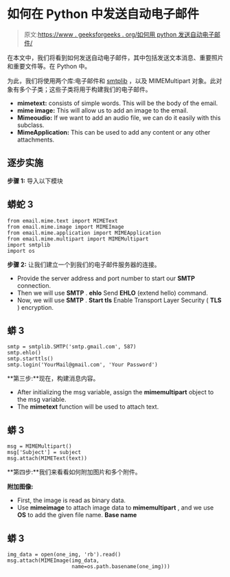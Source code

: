 # 如何在 Python 中发送自动电子邮件

> 原文:[https://www . geeksforgeeks . org/如何用 python 发送自动电子邮件/](https://www.geeksforgeeks.org/how-to-send-automated-email-messages-in-python/)

在本文中，我们将看到如何发送自动电子邮件，其中包括发送文本消息、重要照片和重要文件等。在 Python 中。

为此，我们将使用两个库:电子邮件和 [smtplib](https://www.geeksforgeeks.org/send-mail-gmail-account-using-python/) ，以及 MIMEMultipart 对象。此对象有多个子类；这些子类将用于构建我们的电子邮件。

*   **mimetext:** consists of simple words. This will be the body of the email.
*   **mime image:** This will allow us to add an image to the email.
*   **Mimeoudio:** If we want to add an audio file, we can do it easily with this subclass.
*   **MimeApplication:** This can be used to add any content or any other attachments.

## 逐步实施

**步骤 1:** 导入以下模块

## 蟒蛇 3

```
from email.mime.text import MIMEText
from email.mime.image import MIMEImage
from email.mime.application import MIMEApplication
from email.mime.multipart import MIMEMultipart
import smtplib
import os
```

**步骤 2:** 让我们建立一个到我们的电子邮件服务器的连接。

*   Provide the server address and port number to start our **SMTP** connection.
*   Then we will use **SMTP** . **ehlo** Send **EHLO** (extend hello) command.
*   Now, we will use **SMTP** . **Start tls** Enable Transport Layer Security ( **TLS** ) encryption.

## 蟒 3

```
smtp = smtplib.SMTP('smtp.gmail.com', 587)
smtp.ehlo()
smtp.starttls()
smtp.login('YourMail@gmail.com', 'Your Password')
```

**第三步:**现在，构建消息内容。

*   After initializing the msg variable, assign the **mimemultipart** object to the msg variable.
*   The **mimetext** function will be used to attach text.

## 蟒 3

```
msg = MIMEMultipart()
msg['Subject'] = subject
msg.attach(MIMEText(text))
```

**第四步:**我们来看看如何附加图片和多个附件。

**附加图像:**

*   First, the image is read as binary data.
*   Use **mimeimage** to attach image data to **mimemultipart** , and we use **OS** to add the given file name. **Base name**

## 蟒 3

```
img_data = open(one_img, 'rb').read()
msg.attach(MIMEImage(img_data, 
                     name=os.path.basename(one_img)))
```